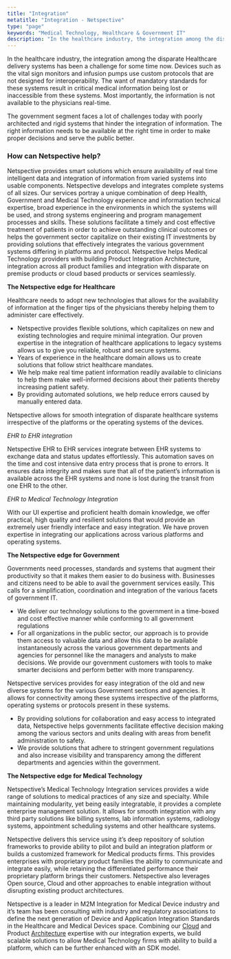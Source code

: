 ```yaml
---
title: "Integration"
metatitle: "Integration - Netspective"
type: "page"
keywords: "Medical Technology, Healthcare & Government IT"
description: "In the healthcare industry, the integration among the disparate Healthcare delivery systems has been a challenge for some time now. Devices such as the vital sign monitors and infusion pumps use custom protocols that are not designed for interoperability. The want of mandatory standards for these systems result in critical medical information being lost or hellip"
---
```

In the healthcare industry, the integration among the disparate Healthcare delivery systems has been a challenge for some time now. Devices such as the vital sign monitors and infusion pumps use custom protocols that are not designed for interoperability. The want of mandatory standards for these systems result in critical medical information being lost or inaccessible from these systems. Most importantly, the information is not available to the physicians real-time.

The government segment faces a lot of challenges today with poorly architected and rigid systems that hinder the integration of information. The right information needs to be available at the right time in order to make proper decisions and serve the public better.

### How can Netspective help?

Netspective provides smart solutions which ensure availability of real time intelligent data and integration of information from varied systems into usable components. Netspective develops and integrates complete systems of all sizes. Our services portray a unique combination of deep Health, Government and Medical Technology experience and information technical expertise, broad experience in the environments in which the systems will be used, and strong systems engineering and program management processes and skills. These solutions facilitate a timely and cost effective treatment of patients in order to achieve outstanding clinical outcomes or helps the government sector capitalize on their existing IT investments by providing solutions that effectively integrates the various government systems differing in platforms and protocol. Netspective helps Medical Technology providers with building Product Integration Architecture, integration across all product families and integration with disparate on premise products or cloud based products or services seamlessly.

**The Netspective edge for Healthcare**

Healthcare needs to adopt new technologies that allows for the availability of information at the finger tips of the physicians thereby helping them to administer care effectively.

* Netspective provides flexible solutions, which capitalizes on new and existing technologies and require minimal integration. Our proven expertise in the integration of healthcare applications to legacy systems allows us to give you reliable, robust and secure systems.
* Years of experience in the healthcare domain allows us to create solutions that follow strict healthcare mandates.
* We help make real time patient information readily available to clinicians to help them make well-informed decisions about their patients thereby increasing patient safety.
* By providing automated solutions, we help reduce errors caused by manually entered data.

Netspective allows for smooth integration of disparate healthcare systems irrespective of the platforms or the operating systems of the devices.

*EHR to EHR integration*

Netspective EHR to EHR services integrate between EHR systems to exchange data and status updates effortlessly. This automation saves on the time and cost intensive data entry process that is prone to errors. It ensures data integrity and makes sure that all of the patient’s information is available across the EHR systems and none is lost during the transit from one EHR to the other.

*EHR to Medical Technology Integration*

With our UI expertise and proficient health domain knowledge, we offer practical, high quality and resilient solutions that would provide an extremely user friendly interface and easy integration. We have proven expertise in integrating our applications across various platforms and operating systems.

**The Netspective edge for Government**

Governments need processes, standards and systems that augment their productivity so that it makes them easier to do business with. Businesses and citizens need to be able to avail the government services easily. This calls for a simplification, coordination and integration of the various facets of government IT.

* We deliver our technology solutions to the government in a time-boxed and cost effective manner while conforming to all government regulations
* For all organizations in the public sector, our approach is to provide them access to valuable data and allow this data to be available instantaneously across the various government departments and agencies for personnel like the managers and analysts to make decisions. We provide our government customers with tools to make smarter decisions and perform better with more transparency.

Netspective services provides for easy integration of the old and new diverse systems for the various Government sections and agencies. It allows for connectivity among these systems irrespective of the platforms, operating systems or protocols present in these systems.

* By providing solutions for collaboration and easy access to integrated data, Netspective helps governments facilitate effective decision making among the various sectors and units dealing with areas from benefit administration to safety.
* We provide solutions that adhere to stringent government regulations and also increase visibility and transparency among the different departments and agencies within the government.

**The Netspective edge for Medical Technology**

Netspective’s Medical Technology Integration services provides a wide range of solutions to medical practices of any size and specialty. While maintaining modularity, yet being easily integratable, it provides a complete enterprise management solution. It allows for smooth integration with any third party solutions like billing systems, lab information systems, radiology systems, appointment scheduling systems and other healthcare systems.

Netspective delivers this service using it’s deep repository of solution frameworks to provide ability to pilot and build an integration platform or builds a customized framework for Medical products firms. This provides enterprises with proprietary product families the ability to communicate and integrate easily, while retaining the differentiated performance their proprietary platform brings their customers. Netspective also leverages Open source, Cloud and other approaches to enable integration without disrupting existing product architectures.

Netspective is a leader in M2M Integration for Medical Device industry and it’s team has been consulting with industry and regulatory associations to define the next generation of Device and Application Integration Standards in the Healthcare and Medical Devices space. Combining our [Cloud](/technology-services/deployment/cloud/) and Product [Architecture](/technology-services/development/architecture/) expertise with our integration experts, we build scalable solutions to allow Medical Technology firms with ability to build a platform, which can be further enhanced with an SDK model.
